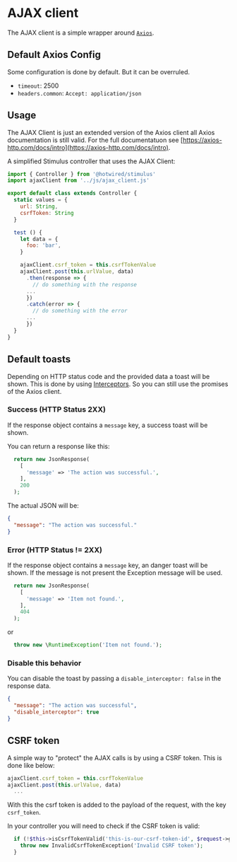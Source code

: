 # AJAX client

The AJAX client is a simple wrapper around [`Axios`](https://axios-http.com/).

## Default Axios Config

Some configuration is done by default. But it can be overruled.

* `timeout`: 2500
* `headers.common`: `Accept: application/json`

## Usage

The AJAX Client is just an extended version of the Axios client all Axios
documentation is still valid. For the full documentatuon see
[https://axios-http.com/docs/intro](https://axios-http.com/docs/intro).

A simplified Stimulus controller that uses the AJAX Client:

```javascript
import { Controller } from '@hotwired/stimulus'
import ajaxClient from '../js/ajax_client.js'

export default class extends Controller {
  static values = {
    url: String,
    csrfToken: String
  }

  test () {
    let data = {
      foo: 'bar',
    }

    ajaxClient.csrf_token = this.csrfTokenValue
    ajaxClient.post(this.urlValue, data)
      .then(response => {
        // do something with the response
      ...
      })
      .catch(error => {
        // do something with the error
      ...
      })
  }
}
```

## Default toasts

Depending on HTTP status code and the provided data a toast will be shown. This
is done by using [Interceptors](https://axios-http.com/docs/interceptors). So
you can still use the promises of the Axios client.

### Success (HTTP Status 2XX)

If the response object contains a `message` key, a success toast will be shown.

You can return a response like this:

```php
  return new JsonResponse(
    [
      'message' => 'The action was successful.',
    ],
    200
  );
```

The actual JSON will be:

```json
{
  "message": "The action was successful."
}
```

### Error (HTTP Status != 2XX)

If the response object contains a `message` key, an danger toast will be shown.
If the message is not present the Exception message will be used.

```php
  return new JsonResponse(
    [
      'message' => 'Item not found.',
    ],
    404
  );
```

or

```php
  throw new \RuntimeException('Item not found.');
```

### Disable this behavior

You can disable the toast by passing a `disable_interceptor: false` in the response data.

```json
{
  "message": "The action was successful",
  "disable_interceptor": true
}
```

## CSRF token

A simple way to "protect" the AJAX calls is by using a CSRF token. This is done like below:

```javascript
ajaxClient.csrf_token = this.csrfTokenValue
ajaxClient.post(this.urlValue, data)
  ...
```

With this the csrf token is added to the payload of the request, with the key `csrf_token`.

In your controller you will need to check if the CSRF token is valid:

```php
  if (!$this->isCsrfTokenValid('this-is-our-csrf-token-id', $request->getPayload()->get('csrf_token'))) {
    throw new InvalidCsrfTokenException('Invalid CSRF token');
  }
```
